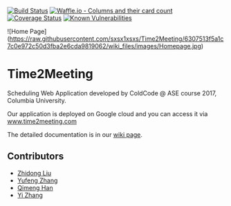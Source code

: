 [![Build Status](https://travis-ci.org/sxsx1xsxs/Time2Meeting.svg?branch=master)](https://travis-ci.org/sxsx1xsxs/Time2Meeting)     [![Waffle.io - Columns and their card count](https://badge.waffle.io/sxsx1xsxs/Time2Meeting.svg?columns=all)](http://waffle.io/sxsx1xsxs/Time2Meeting) [![Coverage Status](https://coveralls.io/repos/github/sxsx1xsxs/Time2Meeting/badge.svg?branch=master)](https://coveralls.io/github/sxsx1xsxs/Time2Meeting?branch=master) 
[![Known Vulnerabilities](https://snyk.io/test/github/sxsx1xsxs/time2meeting/badge.svg)](https://snyk.io/test/github/sxsx1xsxs/time2meeting)

![Home Page]
(https://raw.githubusercontent.com/sxsx1xsxs/Time2Meeting/6307513f5a1c7c0e972c50d3fba2e6cda9819062/wiki_files/images/Homepage.jpg)

# Time2Meeting
Scheduling Web Application developed by ColdCode @ ASE course 2017, Columbia University.

Our application is deployed on Google cloud and you can access it via www.time2meeting.com

The detailed documentation is in our [wiki page](https://github.com/sxsx1xsxs/Time2Meeting/wiki).


## Contributors
* [Zhidong Liu](https://github.com/tonyshadow)
* [Yufeng Zhang](https://waynezhang511.github.io)
* [Qimeng Han](https://github.com/sherryhan77)
* [Yi Zhang](https://github.com/sxsx1xsxs)
